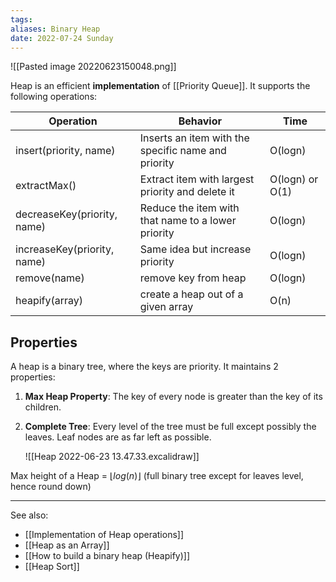 ```yaml
---
tags: 
aliases: Binary Heap
date: 2022-07-24 Sunday
---
```

![[Pasted image 20220623150048.png]]

Heap is an efficient **implementation** of [[Priority Queue]]. It supports the following operations:

| Operation                   | Behavior                                            | Time    |
| --------------------------- | --------------------------------------------------- | ------- |
| insert(priority, name)      | Inserts an item with the specific name and priority | O(logn) |
| extractMax()                | Extract item with largest priority and delete it    | O(logn) or O(1) |
| decreaseKey(priority, name) | Reduce the item with that name to a lower priority  | O(logn) |
| increaseKey(priority, name) | Same idea but increase priority                     | O(logn) |
| remove(name)                | remove key from heap                                | O(logn) |
| heapify(array)              | create a heap out of a given array                  | O(n)    | 


## Properties

A heap is a binary tree, where the keys are priority. It maintains 2 properties:

1. **Max Heap Property**: The key of every node is greater than the key of its children.
2. **Complete Tree**: Every level of the tree must be full except possibly the leaves. Leaf nodes are as far left as possible.

	![[Heap 2022-06-23 13.47.33.excalidraw]]

Max height of a Heap = $\lfloor log(n) \rfloor$ (full binary tree except for leaves level, hence round down)

---
See also:
- [[Implementation of Heap operations]]
- [[Heap as an Array]]
- [[How to build a binary heap (Heapify)]]
- [[Heap Sort]]





